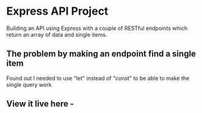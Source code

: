 # Express API Project

Building an API using Express with a couple of RESTful endpoints which return an array of data and single items.

## The problem by making an endpoint find a single item
Found out I needed to use "let" instead of "const" to be able to make the single query work

## View it live here -
